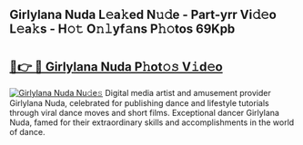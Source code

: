 ## Girlylana Nuda L𝚎a𝚔ed N𝚞𝚍e - Part-yrr Vi𝚍𝚎o L𝚎a𝚔s - H𝚘𝚝 O𝚗𝚕yf𝚊ns P𝚑𝚘tos 69Kpb

# <h2><a href="http://kfa9a3f.oniu.top/?m=Girlylana+Nuda">🔗👉 🔴 Girlylana Nuda P𝚑ot𝚘𝚜 V𝚒d𝚎o</a></h2>

[![Girlylana Nuda Nu𝚍e𝚜](https://i.imgur.com/0qMVB7G.gif)](http://kfa9a3f.oniu.top/?m=Girlylana+Nuda)
Digital media artist and amusement provider Girlylana Nuda, celebrated for publishing dance and lifestyle tutorials through viral dance moves and short films. Exceptional dancer Girlylana Nuda, famed for their extraordinary skills and accomplishments in the world of dance.  
